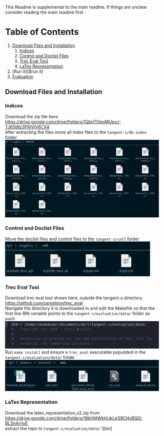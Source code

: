 This Readme is supplemental to the main readme. If things are unclear consider reading the main readme first

# Table of Contents
1. [Download Files and Installation](#Download-Files-and-Installation)
   1. [Indices](#indices)
   2. [Control and Doclist Files](#control-and-doclist-files)
   4. [Trec Eval Tool](#trec-eval-tool)
   5. [LaTex Representation](#latex-representation)
2. [Run It]($run it)
3. [Evaluation](#evaluation)

## Download Files and Installation
### Indices 
Download the zip file here.  
https://drive.google.com/drive/folders/1Qbrl7OpoMUpvJ-TJ65tNz3FRjVIV6CX4  
After extracting the files move all index files to the `tangent-s/db-index` folder  
![Indices](imgs/indices.png)
### Control and Doclist Files
Move the doclist files and control files to the `tangent-s/cntl` folder 
![Files](imgs/cntl.png)
### Trec Eval Tool
Download trec eval tool shown here, outside the tangent-s directory.  
https://github.com/usnistgov/trec_eval  
Navigate the directory it is downloaded in and edit the Makefile so that the first
line BIN variable points to the `tangent-s/evaluation/data/` folder as such  
![bin](imgs/bin.png)  
Run `make install` and ensure a `trec_eval` executable populated in the `tangent-s/evaluation/data/` folder  
![trec](imgs/trec.png)   
### LaTex Representation
Download the latex_representation_v2.zip from https://drive.google.com/drive/folders/18bHlAWkhIJkLeS9CHvBQQ-BLSn4rrlvE   
extract the repo to `tangent-s/evaluation/data/`
![bin]



